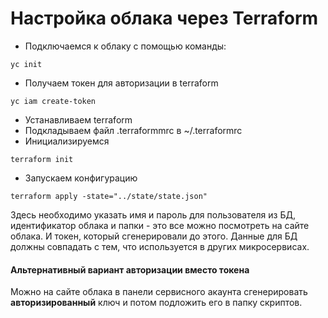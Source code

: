 # Настройка облака через Terraform

* Подключаемся к облаку с помощью команды:

```
yc init
```

* Получаем токен для авторизации в terraform

```
yc iam create-token
```

* Устанавливаем terraform
* Подкладываем файл .terraformmrc в ~/.terraformrc
* Инициализируемся

```
terraform init
```

* Запускаем конфигурацию

```
terraform apply -state="../state/state.json"
```

Здесь необходимо указать имя и пароль для пользователя из БД, идентификатор облака и папки - это все можно посмотреть на сайте облака. И токен,
который сгенерировали до этого. Данные для БД должны совпадать с тем, что используется в других микросервисах.

#### Альтернативный вариант авторизации вместо токена

Можно на сайте облака в панели сервисного акаунта сгенерировать **авторизированный** ключ и потом подложить его в папку скриптов.

